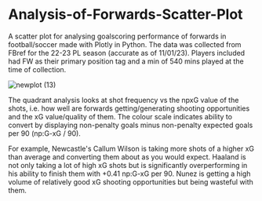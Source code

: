 # Analysis-of-Forwards-Scatter-Plot
A scatter plot for analysing goalscoring performance of forwards in football/soccer made with Plotly in Python. The data was collected from FBref for the 22-23 PL season (accurate as of 11/01/23). Players included had FW as their primary position tag and a min of 540 mins played at the time of collection. 

![newplot (13)](https://user-images.githubusercontent.com/122451735/212092224-3db58a86-a6b2-469a-bd08-e971b77bcaca.png)

The quadrant analysis looks at shot frequency vs the npxG value of the shots, i.e. how well are forwards getting/generating shooting opportunities and the xG value/quality of them. The colour scale indicates ability to convert by displaying non-penalty goals minus non-penalty expected goals per 90 (np:G-xG / 90). 

For example, Newcastle's Callum Wilson is taking more shots of a higher xG than average and converting them about as you would expect. Haaland is not only taking a lot of high xG shots but is significantly overperforming in his ability to finish them with +0.41 np:G-xG per 90. Nunez is getting a high volume of relatively good xG shooting opportunities but being wasteful with them.


